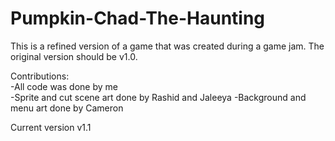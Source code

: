 # Pumpkin-Chad-The-Haunting
This is a refined version of a game that was created during a game jam. The original version should be v1.0.

Contributions:  
-All code was done by me  
-Sprite and cut scene art done by Rashid and Jaleeya 
-Background and menu art done by Cameron  

Current version v1.1
